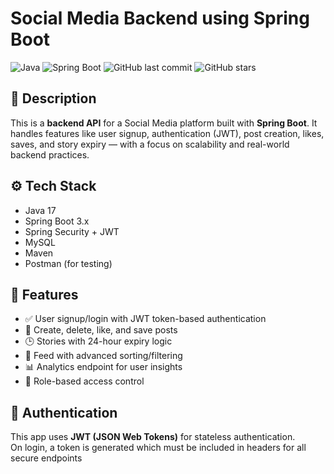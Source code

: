 # Social Media Backend using Spring Boot

![Java](https://img.shields.io/badge/Java-17-blue)
![Spring Boot](https://img.shields.io/badge/SpringBoot-3.1-green)
![GitHub last commit](https://img.shields.io/github/last-commit/Sarthak-Mishra-1628/Social-Media-Backend-using-Spring-Boot)
![GitHub stars](https://img.shields.io/github/stars/Sarthak-Mishra-1628/Social-Media-Backend-using-Spring-Boot?style=social)

## 📝 Description

This is a **backend API** for a Social Media platform built with **Spring Boot**. It handles features like user signup, authentication (JWT), post creation, likes, saves, and story expiry — with a focus on scalability and real-world backend practices.

## ⚙️ Tech Stack

- Java 17
- Spring Boot 3.x
- Spring Security + JWT
- MySQL
- Maven
- Postman (for testing)

## 🚀 Features

- ✅ User signup/login with JWT token-based authentication
- 📝 Create, delete, like, and save posts
- 🕒 Stories with 24-hour expiry logic
- 📰 Feed with advanced sorting/filtering
- 📊 Analytics endpoint for user insights
- 🔐 Role-based access control

## 🔐 Authentication

This app uses **JWT (JSON Web Tokens)** for stateless authentication.  
On login, a token is generated which must be included in headers for all secure endpoints